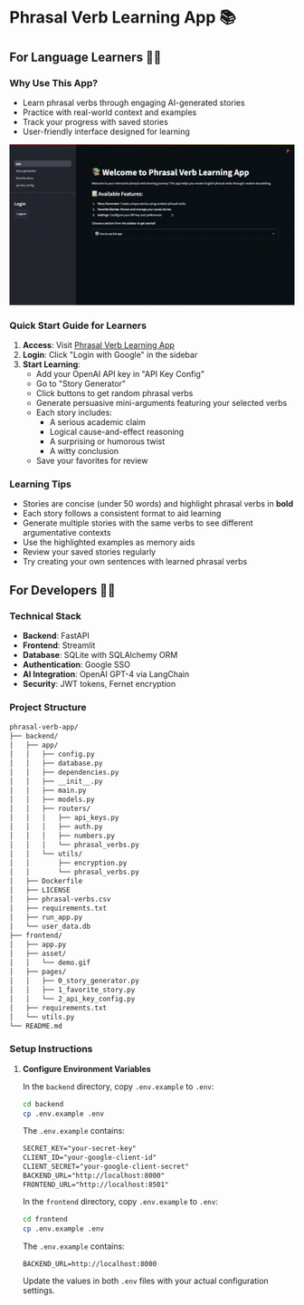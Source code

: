 # Phrasal Verb Learning App 📚

## For Language Learners 👨‍🎓

### Why Use This App?
- Learn phrasal verbs through engaging AI-generated stories
- Practice with real-world context and examples
- Track your progress with saved stories
- User-friendly interface designed for learning

<img src="frontend/asset/demo.gif" width="600" height="auto" alt="App Demo"/>

### Quick Start Guide for Learners
1. **Access**: Visit [Phrasal Verb Learning App](https://phr-frontend.hnd1.zeabur.app)
2. **Login**: Click "Login with Google" in the sidebar
3. **Start Learning**:
   - Add your OpenAI API key in "API Key Config"
   - Go to "Story Generator"
   - Click buttons to get random phrasal verbs
   - Generate persuasive mini-arguments featuring your selected verbs
   - Each story includes:
     * A serious academic claim
     * Logical cause-and-effect reasoning
     * A surprising or humorous twist
     * A witty conclusion
   - Save your favorites for review

### Learning Tips
- Stories are concise (under 50 words) and highlight phrasal verbs in **bold**
- Each story follows a consistent format to aid learning
- Generate multiple stories with the same verbs to see different argumentative contexts
- Use the highlighted examples as memory aids
- Review your saved stories regularly
- Try creating your own sentences with learned phrasal verbs

## For Developers 👩‍💻

### Technical Stack
- **Backend**: FastAPI 
- **Frontend**: Streamlit
- **Database**: SQLite with SQLAlchemy ORM
- **Authentication**: Google SSO
- **AI Integration**: OpenAI GPT-4 via LangChain
- **Security**: JWT tokens, Fernet encryption

### Project Structure
```
phrasal-verb-app/
├── backend/
│   ├── app/
│   │   ├── config.py
│   │   ├── database.py
│   │   ├── dependencies.py
│   │   ├── __init__.py
│   │   ├── main.py
│   │   ├── models.py
│   │   ├── routers/
│   │   │   ├── api_keys.py
│   │   │   ├── auth.py
│   │   │   ├── numbers.py
│   │   │   └── phrasal_verbs.py
│   │   └── utils/
│   │       ├── encryption.py
│   │       └── phrasal_verbs.py
│   ├── Dockerfile
│   ├── LICENSE
│   ├── phrasal-verbs.csv
│   ├── requirements.txt
│   ├── run_app.py
│   └── user_data.db
├── frontend/
│   ├── app.py
│   ├── asset/
│   │   └── demo.gif
│   ├── pages/
│   │   ├── 0_story_generator.py
│   │   ├── 1_favorite_story.py
│   │   └── 2_api_key_config.py
│   ├── requirements.txt
│   └── utils.py
└── README.md
```

### Setup Instructions

1. **Configure Environment Variables**
   
   In the `backend` directory, copy `.env.example` to `.env`:
   ```bash
   cd backend
   cp .env.example .env
   ```
   
   The `.env.example` contains:
   ```env
   SECRET_KEY="your-secret-key"
   CLIENT_ID="your-google-client-id"
   CLIENT_SECRET="your-google-client-secret" 
   BACKEND_URL="http://localhost:8000"
   FRONTEND_URL="http://localhost:8501"
   ```

   In the `frontend` directory, copy `.env.example` to `.env`:
   ```bash
   cd frontend 
   cp .env.example .env
   ```

   The `.env.example` contains:
   ```env
   BACKEND_URL=http://localhost:8000
   ```

   Update the values in both `.env` files with your actual configuration settings.
